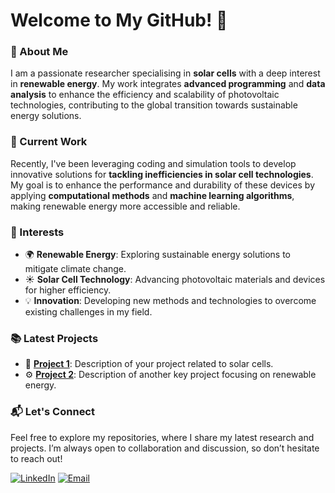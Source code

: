 # Welcome to My GitHub! 👋

### 🌟 About Me
I am a passionate researcher specialising in **solar cells** with a deep interest in **renewable energy**. My work integrates **advanced programming** and **data analysis** to enhance the efficiency and scalability of photovoltaic technologies, contributing to the global transition towards sustainable energy solutions.

### 🚀 Current Work
Recently, I've been leveraging coding and simulation tools to develop innovative solutions for **tackling inefficiencies in solar cell technologies**. My goal is to enhance the performance and durability of these devices by applying **computational methods** and **machine learning algorithms**, making renewable energy more accessible and reliable.

### 🌱 Interests
- 🌍 **Renewable Energy**: Exploring sustainable energy solutions to mitigate climate change.
- ☀️ **Solar Cell Technology**: Advancing photovoltaic materials and devices for higher efficiency.
- 💡 **Innovation**: Developing new methods and technologies to overcome existing challenges in my field.

### 📚 Latest Projects
- 🔋 **[Project 1](#)**: Description of your project related to solar cells.
- ⚙️ **[Project 2](#)**: Description of another key project focusing on renewable energy.

### 📬 Let's Connect
Feel free to explore my repositories, where I share my latest research and projects. I’m always open to collaboration and discussion, so don’t hesitate to reach out!

[![LinkedIn](https://img.shields.io/badge/LinkedIn-Profile-blue)](https://www.linkedin.com/in/jincheol-kim-b1310097)
[![Email](https://img.shields.io/badge/Email-Contact%20Me-green)](mailto:jincheol.kim@mq.edu.au)

